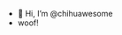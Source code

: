 - 👋 Hi, I’m @chihuawesome
- woof!

<!---
chihuawesome/chihuawesome is a ✨ special ✨ repository because its `README.md` (this file) appears on your GitHub profile.
You can click the Preview link to take a look at your changes.
--->
